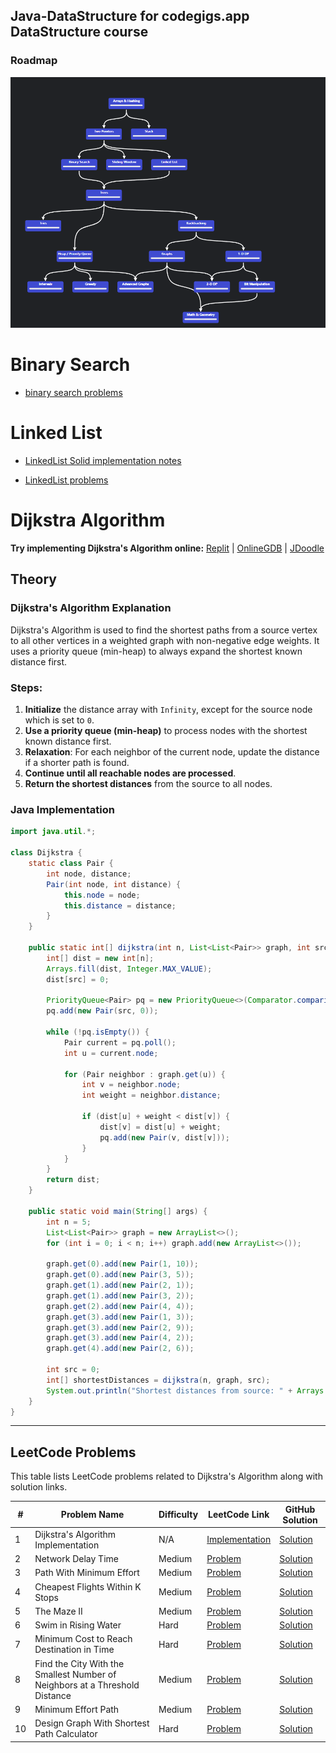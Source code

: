 ## Java-DataStructure for codegigs.app DataStructure course
### Roadmap
![Roadmap](src/roadmap.html.png)  
# Binary Search 
- [binary search problems](src/binary_search/neetcode_roadmap.md)

# Linked List
- [LinkedList Solid implementation notes](src/linkedlist/notes.md)

- [LinkedList problems ](src/linkedlist/problems.md)

# Dijkstra Algorithm 

  **Try implementing Dijkstra's Algorithm online:** [Replit](https://replit.com/~) | [OnlineGDB](https://www.onlinegdb.com/) | [JDoodle](https://www.jdoodle.com/)

  
  
  ## Theory
  
  ### Dijkstra's Algorithm Explanation
  Dijkstra's Algorithm is used to find the shortest paths from a source vertex to all other vertices in a weighted graph with non-negative edge weights. It uses a priority queue (min-heap) to always expand the shortest known distance first.
  
  ### Steps:
  1. **Initialize** the distance array with `Infinity`, except for the source node which is set to `0`.
  2. **Use a priority queue (min-heap)** to process nodes with the shortest known distance first.
  3. **Relaxation**: For each neighbor of the current node, update the distance if a shorter path is found.
  4. **Continue until all reachable nodes are processed**.
  5. **Return the shortest distances** from the source to all nodes.
  
  ### Java Implementation
  ```java
  import java.util.*;
  
  class Dijkstra {
      static class Pair {
          int node, distance;
          Pair(int node, int distance) {
              this.node = node;
              this.distance = distance;
          }
      }
      
      public static int[] dijkstra(int n, List<List<Pair>> graph, int src) {
          int[] dist = new int[n];
          Arrays.fill(dist, Integer.MAX_VALUE);
          dist[src] = 0;
          
          PriorityQueue<Pair> pq = new PriorityQueue<>(Comparator.comparingInt(p -> p.distance));
          pq.add(new Pair(src, 0));
          
          while (!pq.isEmpty()) {
              Pair current = pq.poll();
              int u = current.node;
              
              for (Pair neighbor : graph.get(u)) {
                  int v = neighbor.node;
                  int weight = neighbor.distance;
                  
                  if (dist[u] + weight < dist[v]) {
                      dist[v] = dist[u] + weight;
                      pq.add(new Pair(v, dist[v]));
                  }
              }
          }
          return dist;
      }
      
      public static void main(String[] args) {
          int n = 5;
          List<List<Pair>> graph = new ArrayList<>();
          for (int i = 0; i < n; i++) graph.add(new ArrayList<>());
          
          graph.get(0).add(new Pair(1, 10));
          graph.get(0).add(new Pair(3, 5));
          graph.get(1).add(new Pair(2, 1));
          graph.get(1).add(new Pair(3, 2));
          graph.get(2).add(new Pair(4, 4));
          graph.get(3).add(new Pair(1, 3));
          graph.get(3).add(new Pair(2, 9));
          graph.get(3).add(new Pair(4, 2));
          graph.get(4).add(new Pair(2, 6));
          
          int src = 0;
          int[] shortestDistances = dijkstra(n, graph, src);
          System.out.println("Shortest distances from source: " + Arrays.toString(shortestDistances));
      }
  }
  ```
  
  ---
  
  ## LeetCode Problems
  
  This table lists LeetCode problems related to Dijkstra's Algorithm along with solution links.
  
  | #  | Problem Name | Difficulty | LeetCode Link | GitHub Solution |
  |----|-------------|------------|---------------|----------------|
  | 1  | Dijkstra's Algorithm Implementation | N/A | [Implementation](https://github.com/yourusername/dijkstra-implementation) | [Solution](https://github.com/yourusername/dijkstra-implementation) |
  | 2  | Network Delay Time | Medium | [Problem](https://leetcode.com/problems/network-delay-time/) | [Solution](https://github.com/yourusername/network-delay-time) |
  | 3  | Path With Minimum Effort | Medium | [Problem](https://leetcode.com/problems/path-with-minimum-effort/) | [Solution](https://github.com/yourusername/path-with-minimum-effort) |
  | 4  | Cheapest Flights Within K Stops | Medium | [Problem](https://leetcode.com/problems/cheapest-flights-within-k-stops/) | [Solution](https://github.com/yourusername/cheapest-flights-k-stops) |
  | 5  | The Maze II | Medium | [Problem](https://leetcode.com/problems/the-maze-ii/) | [Solution](https://github.com/yourusername/the-maze-ii) |
  | 6  | Swim in Rising Water | Hard | [Problem](https://leetcode.com/problems/swim-in-rising-water/) | [Solution](https://github.com/yourusername/swim-in-rising-water) |
  | 7  | Minimum Cost to Reach Destination in Time | Hard | [Problem](https://leetcode.com/problems/minimum-cost-to-reach-destination-in-time/) | [Solution](https://github.com/yourusername/minimum-cost-reach-destination) |
  | 8  | Find the City With the Smallest Number of Neighbors at a Threshold Distance | Medium | [Problem](https://leetcode.com/problems/find-the-city-with-the-smallest-number-of-neighbors-at-a-threshold-distance/) | [Solution](https://github.com/yourusername/find-the-city-smallest-neighbors) |
  | 9  | Minimum Effort Path | Medium | [Problem](https://leetcode.com/problems/minimum-effort-path/) | [Solution](https://github.com/yourusername/minimum-effort-path) |
  | 10 | Design Graph With Shortest Path Calculator | Hard | [Problem](https://leetcode.com/problems/design-graph-with-shortest-path-calculator/) | [Solution](https://github.com/yourusername/design-graph-shortest-path) |
